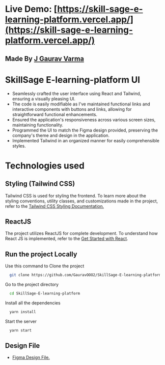 
# Live Demo: [https://skill-sage-e-learning-platform.vercel.app/](https://skill-sage-e-learning-platform.vercel.app/)

## Made By [J Gaurav Varma](https://www.linkedin.com/in/gaurav-varm-oo21/)

# SkillSage E-learning-platform UI

- Seamlessly crafted the user interface using React and Tailwind, ensuring a visually pleasing UI.
- The code is easily modifiable as I've maintained functional links and interactive components with buttons and links, allowing for straightforward functional enhancements.
- Ensured the application's responsiveness across various screen sizes, maintaining functionality.
- Programmed the UI to match the Figma design provided, preserving the company's theme and design in the application.
- Implemented Tailwind in an organized manner for easily comprehensible styles.



# Technologies used

## Styling (Tailwind CSS)

Tailwind CSS is used for styling the frontend. To learn more about the styling conventions, utility classes, and customizations made in the project, refer to the [Tailwind CSS Styling Documentation.](https://tailwindcss.com/)


## ReactJS
The project utilizes ReactJS for complete development. To understand how React JS is implemented, refer to the [Get Started with React](https://create-react-app.dev/docs/getting-started/).

## Run the project Locally

Use this command to Clone the project

```bash
  git clone https://github.com/GauravOOO2/SkillSage-E-learning-platform.git
```

Go to the project directory

```bash
  cd SkillSage-E-learning-platform
```

Install all the dependencies

```bash
  yarn install
```

Start the server

```bash
  yarn start
```

## Design File
- [Figma Design File.](https://www.figma.com/design/Aj8hzPAAd25ViQ9GQGlZzI/Untitled-(Copy)?node-id=1-109&t=snul8eZPmTHmPecT-0)

